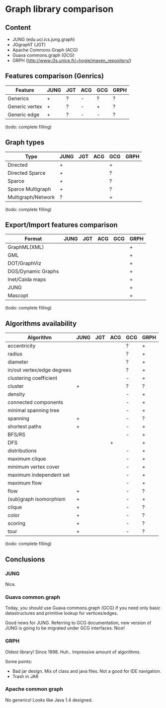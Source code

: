 # Graph library comparison

## Content

* JUNG (edu.uci.ics.jung.graph)
* JGgraphT (JGT)
* Apache Commons Graph (ACG)
* Guava commons.graph (GCG)
* GRPH (http://www.i3s.unice.fr/~hogie/maven_repository/)

## Features comparison (Genrics)

Feature         | JUNG  | JGT  | ACG  | GCG | GRPH
--------------- | ----- | ---- | ---- | --- | -----
Generics        |   +   |  ?   |  -   |  ?  |   ?
Generic vertex  |   +   |  ?   |  -   |  +  |   ?
Generic edge    |   +   |  ?   |  -   |  -  |   ?

(todo: complete filling)

## Graph types
 Type              | JUNG  | JGT  | ACG  | GCG | GRPH  |
-------------------|-------|------|------|-----|-------|
 Directed          |   +   |      |      |   + |       |
 Directed Sparce   |   +   |      |      |   ? |       |
 Sparce            |   +   |      |      |   ? |       |
 Sparce Multigraph |   +   |      |      |   ? |       |
 Multigraph/Network|   ?   |      |      |   + |       |

(todo: complete filling)

## Export/Import features comparison 
 Format            | JUNG  | JGT  | ACG  | GCG | GRPH  |
-------------------|-------|------|------|-----|-------|
 GraphML(XML)      |       |      |      |     |   +   |
 GML               |       |      |      |     |   +   |
 DOT/GraphViz      |       |      |      |     |   +   |
 DGS/Dynamic Graphs|       |      |      |     |   +   |
 Inet/Caida maps   |       |      |      |     |   +   |
 JUNG              |       |      |      |     |   +   |
 Mascopt           |       |      |      |     |   +   |

(todo: complete filling)

## Algorithms availability 
 Algorithm                   | JUNG  | JGT  | ACG  | GCG | GRPH  |
 ----------------------------|-------|------|------|-----|-------|
 eccentricity                |       |      |      |  ?  |   +   |
 radius                      |       |      |      |  ?  |   +   |
 diameter                    |       |      |      |  ?  |   +   |
 in/out vertex/edge degrees  |       |      |      |  ?  |   +   |
 clustering coefficient      |       |      |      |  -  |   +   |
 cluster                     |  +    |      |      |  ?  |   ?   |
 density                     |       |      |      |  -  |   +   |
 connected components        |       |      |      |  -  |   +   | 
 minimal spanning tree       |       |      |      |  -  |   +   | 
 spanning                    |  +    |      |      |  -  |   ?   |
 shortest paths              |  +    |      |      |  -  |   +   |    
 BFS/RS                      |       |      |      |  -  |   +   | 
 DFS                         |       |      |   +  |     |   +   |
 distributions               |       |      |      |  -  |   +   | 
 maximum clique              |       |      |      |  -  |   +   | 
 minimum vertex cover        |       |      |      |  -  |   +   | 
 maximum independent set     |       |      |      |  -  |   +   |  
 maximum flow                |       |      |      |  -  |   +   | 
 flow                        |  +    |      |      |  -  |   ?   |
 (sub)graph isomorphism      |  +    |      |      |  -  |   +   | 
 clique                      |  +    |      |      |  -  |   ?   |
 color                       |  +    |      |      |  -  |   ?   |
 scoring                     |  +    |      |      |  -  |   ?   |
 tour                        |  +    |      |      |  -  |   ?   |

(todo: complete filling)

## Conclusions

### JUNG

Nice.

### Guava common.graph

Today, you should use Guava commons.graph (GCG) if you need
only basic datastructures and primitive lookup for vertices/edges.

Good news for JUNG. Referring to GCG documentation, new version
of JUNG is going to be migrated under GCG interfaces. Nice!

### GRPH

Oldest library! Since 1998. Huh.. Impressive amount of algorithms.

Some points:
- Bad jar design. Mix of class and java files. Not a good for IDE navigation.
- Trash in JAR

### Apache common graph

No generics! Looks like Java 1.4 designed.
